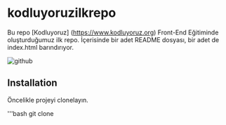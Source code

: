 # kodluyoruzilkrepo
Bu repo [Kodluyoruz]
(https://www.kodluyoruz.org) Front-End Eğitiminde oluşturduğumuz ilk repo. İçerisinde bir adet README dosyası, bir adet de index.html barındırıyor.

![github](pic/screen.png)

## Installation
Öncelikle projeyi clonelayın.

'''bash
git clone

